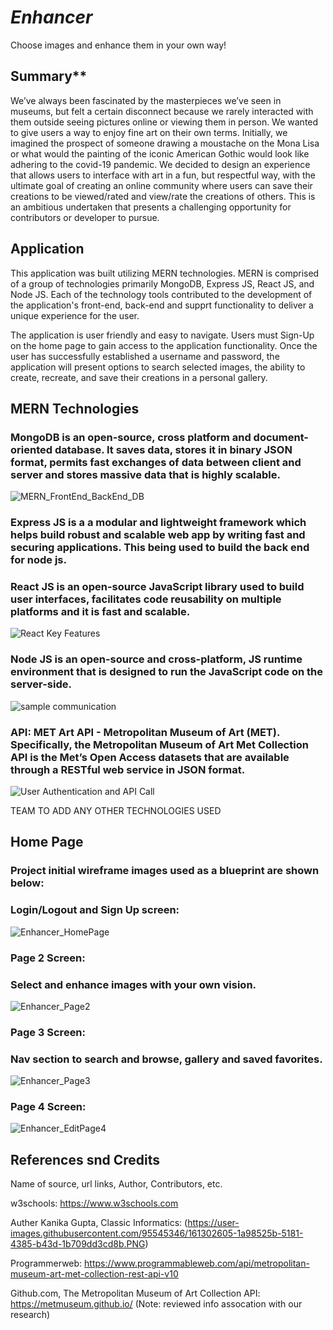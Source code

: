 # _Enhancer_
Choose images and enhance them in your own way!
                                                     
## Summary**
We’ve always been fascinated by the masterpieces we’ve seen in museums, but felt a certain disconnect because we rarely interacted with them outside seeing pictures online or viewing them in person.  We wanted to give users a way to enjoy fine art on their own terms.  Initially, we imagined the prospect of someone drawing a moustache on the Mona Lisa or what would the painting of the iconic American Gothic would look like adhering to the covid-19 pandemic. We decided to design an experience that allows users to interface with art in a fun, but respectful way, with the ultimate goal of creating an online community where users can save their creations to be viewed/rated and view/rate the creations of others. This is an ambitious undertaken that presents a challenging opportunity for contributors or developer to pursue.

## Application
This application was built utilizing MERN technologies. MERN is comprised of a group of technologies primarily MongoDB, Express JS, React JS, and Node JS. Each of the technology tools contributed to the development of the application's front-end, back-end and supprt functionality to deliver a unique experience for the user.

The application is user friendly and easy to navigate. Users must Sign-Up on the home page to gain access to the application functionality. Once the user has successfully established a username and password, the application will present options to search selected images, the ability to create, recreate, and save their creations in a personal gallery.  

## MERN Technologies
### MongoDB is an open-source, cross platform and document-oriented database. It saves data, stores it in binary JSON format, permits fast exchanges of data between client and server and stores massive data that is highly scalable.

![MERN_FrontEnd_BackEnd_DB](https://user-images.githubusercontent.com/95545346/161302605-1a98525b-5181-4385-b43d-1b709dd3cd8b.PNG)


### Express JS is a a modular and lightweight framework which helps build robust and scalable web app by writing fast and securing applications. This being used to build the back end for node js.


### React JS is an open-source JavaScript library used to build user interfaces, facilitates code reusability on multiple platforms and it is fast and scalable.

![React Key Features](https://user-images.githubusercontent.com/95545346/161364024-26d354ce-6ab9-407b-a637-212c01d55ba7.PNG)


### Node JS is an open-source and cross-platform, JS runtime environment that is designed to run the JavaScript code on the server-side.

![sample communication](https://user-images.githubusercontent.com/95545346/161364113-a2d72ad3-9d76-4e00-9d22-d8454e5458f4.png)


### API: MET Art API - Metropolitan Museum of Art (MET). Specifically, the Metropolitan Museum of Art Met Collection API is the Met’s Open Access datasets that are available through a RESTful web service in JSON format. 

![User Authentication and API Call](https://user-images.githubusercontent.com/95545346/161364090-a4529d76-fe68-4250-9997-b9f4feb54dc4.PNG)


TEAM TO ADD ANY OTHER TECHNOLOGIES USED

## Home Page 
### Project initial wireframe images used as a blueprint are shown below:

### Login/Logout and Sign Up screen: 

![Enhancer_HomePage](https://user-images.githubusercontent.com/95545346/161311937-7a69d4bc-6eb7-415c-9392-6aae2d484037.png)

### Page 2 Screen:
### Select and enhance images with your own vision.

![Enhancer_Page2](https://user-images.githubusercontent.com/95545346/161312539-34ff25eb-68f4-4d8d-979e-62e1208c16cd.png)

### Page 3 Screen:
### Nav section to search and browse, gallery and saved favorites.

![Enhancer_Page3](https://user-images.githubusercontent.com/95545346/161312564-0ac90167-8213-4948-aad7-34d64324f502.png)

### Page 4 Screen:

![Enhancer_EditPage4](https://user-images.githubusercontent.com/95545346/161363963-ad3de54e-7148-4ad0-b985-a3a72acf6ba1.png)


## References snd Credits
Name of source, url links, Author, Contributors, etc.

w3schools: https://www.w3schools.com

Auther Kanika Gupta, Classic Informatics:  (https://user-images.githubusercontent.com/95545346/161302605-1a98525b-5181-4385-b43d-1b709dd3cd8b.PNG)

Programmerweb: https://www.programmableweb.com/api/metropolitan-museum-art-met-collection-rest-api-v10



Github.com, The Metropolitan Museum of Art Collection API: https://metmuseum.github.io/ (Note: reviewed info assocation with our research)



